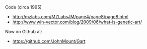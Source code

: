 Code (circa 1995)

 * http://mzlabs.com/MZLabsJM/page4/page8/page8.html
 * http://www.win-vector.com/blog/2009/06/what-is-genetic-art/

Now on Github at:

 * https://github.com/JohnMount/Gart

